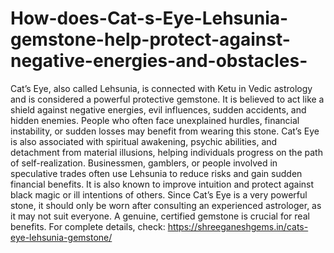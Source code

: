 # How-does-Cat-s-Eye-Lehsunia-gemstone-help-protect-against-negative-energies-and-obstacles-

Cat’s Eye, also called Lehsunia, is connected with Ketu in Vedic astrology and is considered a powerful protective gemstone. It is believed to act like a shield against negative energies, evil influences, sudden accidents, and hidden enemies. People who often face unexplained hurdles, financial instability, or sudden losses may benefit from wearing this stone. Cat’s Eye is also associated with spiritual awakening, psychic abilities, and detachment from material illusions, helping individuals progress on the path of self-realization. Businessmen, gamblers, or people involved in speculative trades often use Lehsunia to reduce risks and gain sudden financial benefits. It is also known to improve intuition and protect against black magic or ill intentions of others. Since Cat’s Eye is a very powerful stone, it should only be worn after consulting an experienced astrologer, as it may not suit everyone. A genuine, certified gemstone is crucial for real benefits. For complete details, check: https://shreeganeshgems.in/cats-eye-lehsunia-gemstone/
